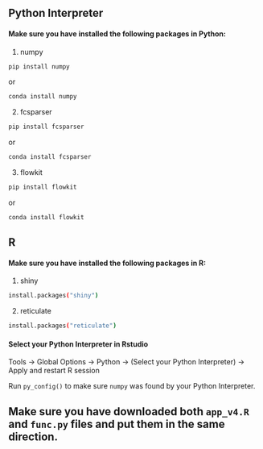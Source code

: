 ## Python Interpreter
#### Make sure you have installed the following packages in Python:
1. numpy
```bash
pip install numpy
```
or 
```bash
conda install numpy
```
2. fcsparser
```bash
pip install fcsparser
```
or 
```bash
conda install fcsparser
```
3. flowkit
```bash
pip install flowkit
```
or 
```bash
conda install flowkit
```

## R 
#### Make sure you have installed the following packages in R:
1. shiny
```bash
install.packages("shiny")
```
2. reticulate
```bash
install.packages("reticulate")
```

#### Select your Python Interpreter in Rstudio
Tools -> Global Options -> Python -> (Select your Python Interpreter) -> Apply and restart R session

Run ```py_config()``` to make sure ```numpy``` was found by your Python Interpreter. 

## Make sure you have downloaded both `app_v4.R` and `func.py` files and put them in the same direction. 



